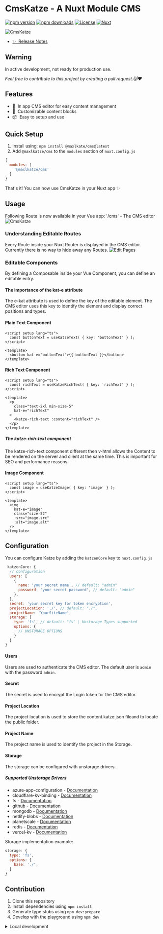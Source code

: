 <!--
Get your module up and running quickly.

Find and replace all on all files (CMD+SHIFT+F):
- Name: CmsKatze
- Package name: cms-katze
- Description: An easy to setup in APP CMS
-->

# CmsKatze - A Nuxt Module CMS

[![npm version][npm-version-src]][npm-version-href]
[![npm downloads][npm-downloads-src]][npm-downloads-href]
[![License][license-src]][license-href]
[![Nuxt][nuxt-src]][nuxt-href]

![CmsKatze](/src/runtime/assets/logo_outlines.svg)

- [✨ &nbsp;Release Notes](/CHANGELOG.md)
<!-- - [🏀 Online playground](https://stackblitz.com/github/your-org/cms-katze?file=playground%2Fapp.vue) -->
<!-- - [📖 &nbsp;Documentation](https://example.com) -->

## Warning
In active development, not ready for production use.

_Feel free to contribute to this project by creating a pull request.🐱❤️_

## Features

- 📝 &nbsp;In app CMS editor for easy content management
- 🎨 &nbsp;Customizable content blocks
- 📦 &nbsp;Easy to setup and use

## Quick Setup

1. Install using: `npm install @maxlkate/cms@latest`
2. Add `@maxlkatze/cms` to the `modules` section of `nuxt.config.js`

```js
{
  modules: [
    '@maxlkatze/cms'
  ]
}
```

That's it! You can now use CmsKatze in your Nuxt app ✨

## Usage

Following Route is now available in your Vue app:
'/cms' - The CMS editor
![CmsKatze](/documentation/cms_showcase.png)

### Understanding Editable Routes
Every Route inside your Nuxt Router is displayed in the CMS editor.
Currently there is no way to hide away any Routes.
![Edit Pages](/documentation/pages_showcase.png)

### Editable Components
By defining a Composable inside your Vue Component, you can define an editable entry.

#### The importance of the kat-e attribute
The e-kat attribute is used to define the key of the editable element.
The CMS editor uses this key to identify the element and display correct positions and types.

#### Plain Text Component
```vue
<script setup lang="ts">
  const buttonText = useKatzeText( { key: 'buttonText' } );
</script>

<template>
  <button kat-e="buttonText">{{ buttonText }}</button>
</template>
```

#### Rich Text Component
```vue
<script setup lang="ts">
  const richText = useKatzeRichText( { key: 'richText' } );
</script>

<template>
  <p
    class="text-2xl min-size-5"
    kat-e="richText"
  >
    <katze-rich-text :content="richText" />
  </p>
</template>
```
##### The katze-rich-text component
The katze-rich-text component different then v-html allows the Content to be rendered on the server and client at the same time.
This is important for SEO and performance reasons.

#### Image Component
```vue
<script setup lang="ts">
  const image = useKatzeImage( { key: 'image' } );
</script>

<template>
  <img
    kat-e="image"
    class="size-52"
    :src="image.src"
    :alt="image.alt"
  />
</template>
```

## Configuration

You can configure Katze by adding the `katzenCore` key to `nuxt.config.js`

```js
 katzenCore: {
  // Configuration
  users: [
    {
      name: 'your secret name', // default: "admin"
      password: 'your secret password', // default: "admin"
    },
  ],
  secret: 'your secret key for token encryption',
  projectLocation: './', // default: "./",
  projectName: 'YourSiteName',
  storage: {
    type: 'fs', // default: "fs" | Unstorage Types supported
    options: {
      // UNSTORAGE OPTIONS
    }
  }
}
```
#### Users
Users are used to authenticate the CMS editor. The default user is `admin` with the password `admin`.

#### Secret
The secret is used to encrypt the Login token for the CMS editor.

#### Project Location
The project location is used to store the content.katze.json fileand to locate the public folder.

#### Project Name
The project name is used to identify the project in the Storage.

#### Storage
The storage can be configured with unstorage drivers.

##### Supported Unstorage Drivers
- azure-app-configuration - [Documentation](https://unstorage.unjs.io/drivers/azure)
- cloudflare-kv-binding - [Documentation](https://unstorage.unjs.io/drivers/cloudflare)
- fs - [Documentation](https://unstorage.unjs.io/drivers/fs)
- github - [Documentation](https://unstorage.unjs.io/drivers/github)
- mongodb - [Documentation](https://unstorage.unjs.io/drivers/mongodb)
- netlify-blobs - [Documentation](https://unstorage.unjs.io/drivers/netlify)
- planetscale - [Documentation](https://unstorage.unjs.io/drivers/planetscale)
- redis - [Documentation](https://unstorage.unjs.io/drivers/redis)
- vercel-kv - [Documentation](https://unstorage.unjs.io/drivers/vercel)

Storage implementation example:
```js
storage: {
  type: 'fs',
  options: {
    base: './',
  }
}
```

## Contribution

1. Clone this repository
2. Install dependencies using `npm install`
3. Generate type stubs using `npm dev:prepare`
4. Develop with the playground using `npm dev`

<details>
  <summary>Local development</summary>
  
  ```bash
  # Install dependencies
  npm install
  
  # Generate type stubs
  npm run dev:prepare
  
  # Develop with the playground
  npm run dev
  
  # Build the playground
  npm run dev:build
  
  # Run ESLint
  npm run lint
  ```

</details>


<!-- Badges -->
[npm-version-src]: https://img.shields.io/npm/v/@maxlkatze/cms/latest.svg?style=flat&colorA=020420&colorB=00DC82
[npm-version-href]: https://npmjs.com/package/@maxlkatze/cms

[npm-downloads-src]: https://img.shields.io/npm/dm/@maxlkatze/cms.svg?style=flat&colorA=020420&colorB=00DC82
[npm-downloads-href]: https://npmjs.com/package/@maxlkatze/cms

[license-src]: https://img.shields.io/npm/l/@maxlkatze/cms.svg?style=flat&colorA=020420&colorB=00DC82
[license-href]: https://npmjs.com/package/@maxlkatze/cms

[nuxt-src]: https://img.shields.io/badge/Nuxt-020420?logo=nuxt.js
[nuxt-href]: https://nuxt.com
